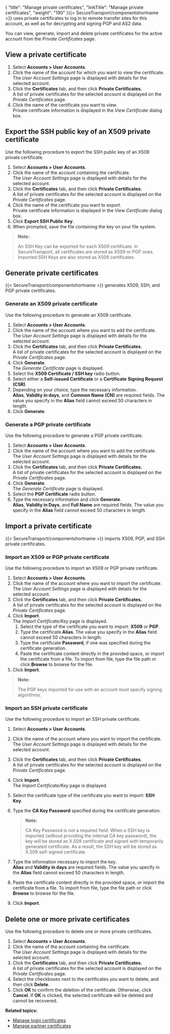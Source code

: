 {
    "title": "Manage private certificates",
    "linkTitle": "Manage private certificates",
    "weight": "190"
}{{< SecureTransport/componentshortname  >}} uses private certificates to log in to remote transfer sites for this account, as well as for decrypting and signing PGP and AS2 data.

You can view, generate, import and delete private certificates for the active account from the *Private Certificates* page.

## View a private certificate

1.  Select **Accounts > User Accounts**.
2.  Click the name of the account for which you want to view the certificate.  
    The *User Account Settings* page is displayed with details for the selected account.
3.  Click the **Certificates** tab, and then click **Private Certificates.**  
    A list of private certificates for the selected account is displayed on the *Private Certificates* page.
4.  Click the name of the certificate you want to view.  
    Private certificate information is displayed in the *View Certificate* dialog box.

<span id="Export_SSH"></span>

## Export the SSH public key of an X509 private certificate

Use the following procedure to export the SSH public key of an X509 private certificate.

1.  Select **Accounts > User Accounts**.
2.  Click the name of the account containing the certificate.  
    The *User Account Settings* page is displayed with details for the selected account.
3.  Click the **Certificates** tab, and then click **Private Certificates.**  
    A list of private certificates for the selected account is displayed on the *Private Certificates* page.
4.  Click the name of the certificate you want to export.  
    Private certificate information is displayed in the *View Certificate* dialog box.
5.  Click **Export SSH Public Key**.
6.  When prompted, save the file containing the key on your file system.

> **Note:**
>
> An SSH Key can be exported for each X509 certificate. In SecureTransport, all certificates are stored as X509 or PGP ones. Imported SSH Keys are also stored as X509 certificates.

<span id="Generate_X509_priv"></span>

## Generate private certificates

{{< SecureTransport/componentshortname  >}} generates X509, SSH, and PGP private certificates.

### Generate an X509 private certificate

Use the following procedure to generate an X509 certificate.

1.  Select **Accounts > User Accounts**.
2.  Click the name of the account where you want to add the certificate.  
    The *User Account Settings* page is displayed with details for the selected account.
3.  Click the **Certificates** tab, and then click **Private Certificates.**  
    A list of private certificates for the selected account is displayed on the *Private Certificates* page.
4.  Click **Generate**.  
    The *Generate Certificate* page is displayed.
5.  Select the **X509 Certificate / SSH key** radio button.
6.  Select either a **Self-issued Certificate** or a **Certificate Signing Request (CSR)**.
7.  Depending on your choice, type the necessary information.  
    **Alias**, **Validity in days**, and **Common Name (CN)** are required fields. The value you specify in the **Alias** field cannot exceed 50 characters in length.
8.  Click **Generate**.

<span id="Generate2"></span>

### Generate a PGP private certificate

Use the following procedure to generate a PGP private certificate.

1.  Select **Accounts > User Accounts**.
2.  Click the name of the account where you want to add the certificate.  
    The *User Account Settings* page is displayed with details for the selected account.
3.  Click the **Certificates** tab, and then click **Private Certificates.**  
    A list of private certificates for the selected account is displayed on the *Private Certificates* page.
4.  Click **Generate**.  
    The *Generate Certificate* page is displayed.
5.  Select the **PGP Certificate** radio button.
6.  Type the necessary information and click **Generate**.  
    **Alias**, **Validity in Days**, and **Full Name** are required fields. The value you specify in the **Alias** field cannot exceed 50 characters in length.

## Import a private certificate

{{< SecureTransport/componentshortname  >}} imports X509, PGP, and SSH private certificates.

<span id="Import3"></span>

### Import an X509 or PGP private certificate

Use the following procedure to import an X509 or PGP private certificate.

1.  Select **Accounts > User Accounts**.
2.  Click the name of the account where you want to import the certificate.  
    The *User Account Settings* page is displayed with details for the selected account.
3.  Click the **Certificates** tab, and then click **Private Certificates.**  
    A list of private certificates for the selected account is displayed on the *Private Certificates* page.
4.  Click **Import**.  
    The *Import Certificate/Key* page is displayed.  
    1.  Select the type of the certificate you want to import: **X509** or **PGP**.
    2.  Type the certificate **Alias**. The value you specify in the **Alias** field cannot exceed 50 characters in length.
    3.  Type the certificate **Password**, if one was specified during the certificate generation.
    4.  Paste the certificate content directly in the provided space, or import the certificate from a file. To import from file, type the file path or click **Browse** to browse for the file.
5.  Click **Import**.

> **Note:**
>
> The PGP keys imported for use with an account must specify signing algorithms.

<span id="Import_SSH_priv"></span>

### Import an SSH private certificate

Use the following procedure to import an SSH private certificate.

1.  Select **Accounts > User Accounts**.

2.  Click the name of the account where you want to import the certificate.  
    The *User Account Settings* page is displayed with details for the selected account.

3.  Click the **Certificates** tab, and then click **Private Certificates**.  
    A list of private certificates for the selected account is displayed on the *Private Certificates* page.

4.  Click **Import**.  
    The *Import Certificate/Key* page is displayed.

5.  Select the certificate type of the certificate you want to import: **SSH Key**.

6.  Type the **CA Key Password** specified during the certificate generation.  

    > **Note:**
    >
    > CA Key Password is not a required field. When a SSH key is imported (without providing the internal CA key password), the key will be stored as X.509 certificate and signed with temporarily generated certificate. As a result, the SSH key will be stored as X.509 self-signed certificate.

7.  Type the information necessary to import the key.  
    **Alias** and **Validity in days** are required fields. The value you specify in the **Alias** field cannot exceed 50 characters in length.

8.  Paste the certificate content directly in the provided space, or import the certificate from a file. To import from file, type the file path or click **Browse** to browse for the file.

9.  Click **Import**.

<span id="Delete_private"></span>

## Delete one or more private certificates

Use the following procedure to delete one or more private certificates.

1.  Select **Accounts > User Accounts**.
2.  Click the name of the account containing the certificate.  
    The *User Account Settings* page is displayed with details for the selected account.
3.  Click the **Certificates** tab, and then click **Private Certificates.**  
    A list of private certificates for the selected account is displayed on the *Private Certificates* page.
4.  Select the checkboxes next to the certificates you want to delete, and then click **Delete**.
5.  Click **OK** to confirm the deletion of the certificate. Otherwise, click **Cancel**. If **OK** is clicked, the selected certificate will be deleted and cannot be recovered.

**Related topics:**

-   [Manage login certificates](../t_st_usercertificates)
-   [Manage partner certificates](../manage-user-partner-certificates)
